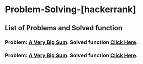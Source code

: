 # Problem-Solving-[hackerrank]
## List of Problems and Solved function
### Problem: [A Very Big Sum](https://github.com/AMIYAMAITY/Problem-Solving--hackerrank/blob/master/Problem%20Solving/A%20Very%20Big%20Sum/a-very-big-sum-English.pdf). Solved function [Click Here](https://github.com/AMIYAMAITY/Problem-Solving--hackerrank/blob/master/Problem%20Solving/A%20Very%20Big%20Sum/AVeryBigSum.c).

### Problem: [A Very Big Sum](https://github.com/AMIYAMAITY/Problem-Solving--hackerrank/blob/master/Problem%20Solving/A%20Very%20Big%20Sum/a-very-big-sum-English.pdf). Solved function [Click Here](https://github.com/AMIYAMAITY/Problem-Solving--hackerrank/blob/master/Problem%20Solving/A%20Very%20Big%20Sum/AVeryBigSum.c).


